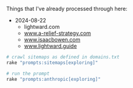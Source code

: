 Things that I've already processed through here:

- 2024-08-22
  - lightward.com
  - www.a-relief-strategy.com
  - www.isaacbowen.com
  - www.lightward.guide

```sh
# crawl sitemaps as defined in domains.txt
rake "prompts:sitemaps[exploring]"

# run the prompt
rake "prompts:anthropic[exploring]"
```
